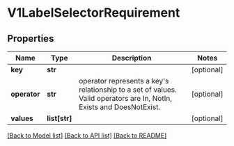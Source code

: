# V1LabelSelectorRequirement

## Properties
Name | Type | Description | Notes
------------ | ------------- | ------------- | -------------
**key** | **str** |  | [optional] 
**operator** | **str** | operator represents a key&#39;s relationship to a set of values. Valid operators are In, NotIn, Exists and DoesNotExist. | [optional] 
**values** | **list[str]** |  | [optional] 

[[Back to Model list]](../README.md#documentation-for-models) [[Back to API list]](../README.md#documentation-for-api-endpoints) [[Back to README]](../README.md)


